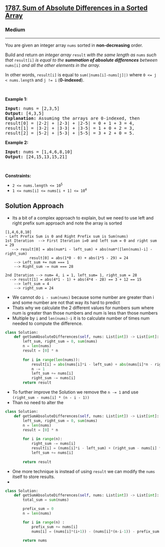 <h2><a href="https://leetcode.com/problems/sum-of-absolute-differences-in-a-sorted-array">1787. Sum of Absolute Differences in a Sorted Array</a></h2><h3>Medium</h3><hr><p>You are given an integer array <code>nums</code> sorted in <strong>non-decreasing</strong> order.</p>

<p>Build and return <em>an integer array </em><code>result</code><em> with the same length as </em><code>nums</code><em> such that </em><code>result[i]</code><em> is equal to the <strong>summation of absolute differences</strong> between </em><code>nums[i]</code><em> and all the other elements in the array.</em></p>

<p>In other words, <code>result[i]</code> is equal to <code>sum(|nums[i]-nums[j]|)</code> where <code>0 &lt;= j &lt; nums.length</code> and <code>j != i</code> (<strong>0-indexed</strong>).</p>

<p>&nbsp;</p>
<p><strong class="example">Example 1:</strong></p>

<pre>
<strong>Input:</strong> nums = [2,3,5]
<strong>Output:</strong> [4,3,5]
<strong>Explanation:</strong> Assuming the arrays are 0-indexed, then
result[0] = |2-2| + |2-3| + |2-5| = 0 + 1 + 3 = 4,
result[1] = |3-2| + |3-3| + |3-5| = 1 + 0 + 2 = 3,
result[2] = |5-2| + |5-3| + |5-5| = 3 + 2 + 0 = 5.
</pre>

<p><strong class="example">Example 2:</strong></p>

<pre>
<strong>Input:</strong> nums = [1,4,6,8,10]
<strong>Output:</strong> [24,15,13,15,21]
</pre>

<p>&nbsp;</p>
<p><strong>Constraints:</strong></p>

<ul>
	<li><code>2 &lt;= nums.length &lt;= 10<sup>5</sup></code></li>
	<li><code>1 &lt;= nums[i] &lt;= nums[i + 1] &lt;= 10<sup>4</sup></code></li>
</ul>

## Solution Approach 
* Its a bit of a complex approach to explain, but we need to use left and right prefix sum approach and note the array is sorted 
```
[1,4,6,8,10]
- Left Prefix Sum is 0 and Right Prefix sum is Sum(nums)
1st Iteration  --> First Iteration i=0 and left sum = 0 and right sum = 29 
   --> result[0] = abs(num*i - left_sum) + abs(num*([len(nums)-i] - right_sum)
	       result[0] = abs(1*0 - 0) + abs(1*5 - 29) = 24
	--> Left_sum += num === 1
	--> Right_sum -= num === 28
	
2nd Iteration --> num= 4, i = 1, left_sum= 1, right_sum = 28 
  --> result[1] = abs(4*1 - 1) + abs(4*4 - 28) == 3 + 12 == 15 
	--> left_sum = 4
	--> right_sum = 24 
```
* We cannot do `i - sum(nums)` because some number are greater than i and some number are not that way its hard to predict 
* Thats why we calculate the 2 different values for numbers sum where num is greater than those numbers and num is less than those numbers 
* Multiple by `i` and  `len(nums)-i` it is to calculate number of times num needed to compute the difference. 

```python
class Solution:
    def getSumAbsoluteDifferences(self, nums: List[int]) -> List[int]:
        left_sum, right_sum = 0, sum(nums)
        n = len(nums)
        result = [0] * n
        
        for i in range(len(nums)):
            result[i] = abs(nums[i]*i - left_sum) + abs(nums[i]*n - right_sum)
            n -= 1
            left_sum += nums[i]
            right_sum -= nums[i]
        return result
```

* To further improve the Solution we remove the `n -= 1` and use `(right_sum - nums[i] * (n - i - 1))`
* Than no need to alter the 

```python
class Solution:
    def getSumAbsoluteDifferences(self, nums: List[int]) -> List[int]:
        left_sum, right_sum = 0, sum(nums)
        n = len(nums)
        result = [0] * n
        
        for i in range(n):
            right_sum -= nums[i]
            result[i] = (nums[i]*i - left_sum) + (right_sum - nums[i] * (n-i-1))
            left_sum += nums[i]
            
        return result
```

* One more technique is instead of using `result` we can modify the `nums` itself to store results.
* 
```python
class Solution:
    def getSumAbsoluteDifferences(self, nums: List[int]) -> List[int]:
        total_sum = sum(nums)

        prefix_sum = 0
        n = len(nums)

        for i in range(n) :
            prefix_sum += nums[i]
            nums[i] = (nums[i]*(i+1)) - (nums[i]*(n-i-1)) - prefix_sum + (total_sum - prefix_sum)
        
        return nums
```
